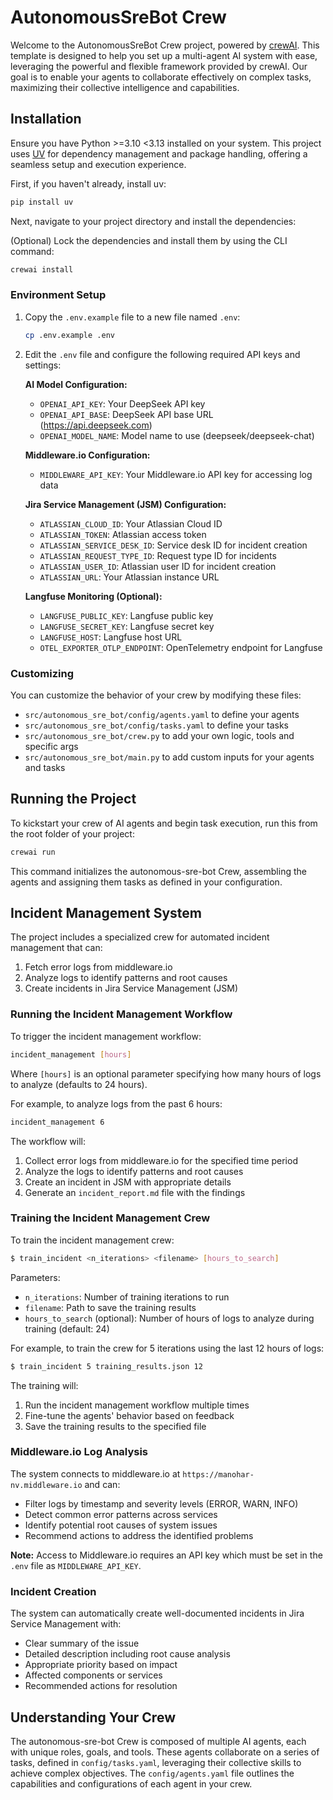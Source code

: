 # AutonomousSreBot Crew

Welcome to the AutonomousSreBot Crew project, powered by [crewAI](https://crewai.com). This template is designed to help you set up a multi-agent AI system with ease, leveraging the powerful and flexible framework provided by crewAI. Our goal is to enable your agents to collaborate effectively on complex tasks, maximizing their collective intelligence and capabilities.

## Installation

Ensure you have Python >=3.10 <3.13 installed on your system. This project uses [UV](https://docs.astral.sh/uv/) for dependency management and package handling, offering a seamless setup and execution experience.

First, if you haven't already, install uv:

```bash
pip install uv
```

Next, navigate to your project directory and install the dependencies:

(Optional) Lock the dependencies and install them by using the CLI command:
```bash
crewai install
```

### Environment Setup

1. Copy the `.env.example` file to a new file named `.env`:
   ```bash
   cp .env.example .env
   ```

2. Edit the `.env` file and configure the following required API keys and settings:

   **AI Model Configuration:**
   - `OPENAI_API_KEY`: Your DeepSeek API key
   - `OPENAI_API_BASE`: DeepSeek API base URL (https://api.deepseek.com)
   - `OPENAI_MODEL_NAME`: Model name to use (deepseek/deepseek-chat)

   **Middleware.io Configuration:**
   - `MIDDLEWARE_API_KEY`: Your Middleware.io API key for accessing log data

   **Jira Service Management (JSM) Configuration:**
   - `ATLASSIAN_CLOUD_ID`: Your Atlassian Cloud ID
   - `ATLASSIAN_TOKEN`: Atlassian access token 
   - `ATLASSIAN_SERVICE_DESK_ID`: Service desk ID for incident creation
   - `ATLASSIAN_REQUEST_TYPE_ID`: Request type ID for incidents
   - `ATLASSIAN_USER_ID`: Atlassian user ID for incident creation
   - `ATLASSIAN_URL`: Your Atlassian instance URL

   **Langfuse Monitoring (Optional):**
   - `LANGFUSE_PUBLIC_KEY`: Langfuse public key
   - `LANGFUSE_SECRET_KEY`: Langfuse secret key
   - `LANGFUSE_HOST`: Langfuse host URL
   - `OTEL_EXPORTER_OTLP_ENDPOINT`: OpenTelemetry endpoint for Langfuse

### Customizing

You can customize the behavior of your crew by modifying these files:
- `src/autonomous_sre_bot/config/agents.yaml` to define your agents
- `src/autonomous_sre_bot/config/tasks.yaml` to define your tasks
- `src/autonomous_sre_bot/crew.py` to add your own logic, tools and specific args
- `src/autonomous_sre_bot/main.py` to add custom inputs for your agents and tasks

## Running the Project

To kickstart your crew of AI agents and begin task execution, run this from the root folder of your project:

```bash
crewai run
```

This command initializes the autonomous-sre-bot Crew, assembling the agents and assigning them tasks as defined in your configuration.

## Incident Management System

The project includes a specialized crew for automated incident management that can:

1. Fetch error logs from middleware.io
2. Analyze logs to identify patterns and root causes
3. Create incidents in Jira Service Management (JSM)

### Running the Incident Management Workflow

To trigger the incident management workflow:

```bash
incident_management [hours]
```

Where `[hours]` is an optional parameter specifying how many hours of logs to analyze (defaults to 24 hours).

For example, to analyze logs from the past 6 hours:

```bash
incident_management 6
```

The workflow will:
1. Collect error logs from middleware.io for the specified time period
2. Analyze the logs to identify patterns and root causes
3. Create an incident in JSM with appropriate details
4. Generate an `incident_report.md` file with the findings

### Training the Incident Management Crew

To train the incident management crew:

```bash
$ train_incident <n_iterations> <filename> [hours_to_search]
```

Parameters:
- `n_iterations`: Number of training iterations to run
- `filename`: Path to save the training results
- `hours_to_search` (optional): Number of hours of logs to analyze during training (default: 24)

For example, to train the crew for 5 iterations using the last 12 hours of logs:

```bash
$ train_incident 5 training_results.json 12
```

The training will:
1. Run the incident management workflow multiple times
2. Fine-tune the agents' behavior based on feedback
3. Save the training results to the specified file

### Middleware.io Log Analysis

The system connects to middleware.io at `https://manohar-nv.middleware.io` and can:
- Filter logs by timestamp and severity levels (ERROR, WARN, INFO)
- Detect common error patterns across services
- Identify potential root causes of system issues
- Recommend actions to address the identified problems

**Note:** Access to Middleware.io requires an API key which must be set in the `.env` file as `MIDDLEWARE_API_KEY`.

### Incident Creation

The system can automatically create well-documented incidents in Jira Service Management with:
- Clear summary of the issue
- Detailed description including root cause analysis
- Appropriate priority based on impact
- Affected components or services
- Recommended actions for resolution

## Understanding Your Crew

The autonomous-sre-bot Crew is composed of multiple AI agents, each with unique roles, goals, and tools. These agents collaborate on a series of tasks, defined in `config/tasks.yaml`, leveraging their collective skills to achieve complex objectives. The `config/agents.yaml` file outlines the capabilities and configurations of each agent in your crew.
